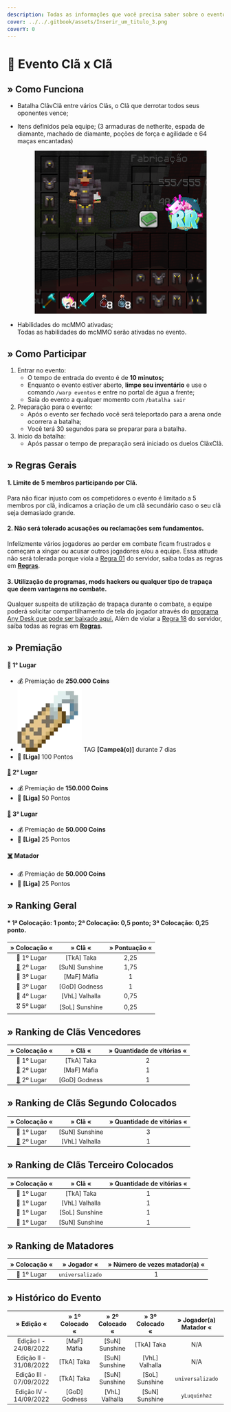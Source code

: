 ```yaml
---
description: Todas as informações que você precisa saber sobre o evento semanal Clã x Clã.
cover: ../../.gitbook/assets/Inserir_um_titulo_3.png
coverY: 0
---
```


# 🔰 Evento Clã x Clã

## » Como Funciona

* Batalha ClãvClã entre vários Clãs, o Clã que derrotar todos seus oponentes vence;
*   Itens definidos pela equipe; (3 armaduras de netherite, espada de diamante, machado de diamante, poções de força e agilidade e 64 maças encantadas)

    <figure><img src="../../.gitbook/assets/image (25) (1).png" alt=""><figcaption></figcaption></figure>
* Habilidades do mcMMO ativadas;\
  Todas as habilidades do mcMMO serão ativadas no evento.

## » Como Participar

1. Entrar no evento:
   * O tempo de entrada do evento é de **10 minutos;**
   * Enquanto o evento estiver aberto, **limpe seu inventário** e use o comando `/warp eventos` e entre no portal de água a frente;
   * Saia do evento a qualquer momento com `/batalha sair`&#x20;
2. Preparação para o evento:
   * Após o evento ser fechado você será teleportado para a arena onde ocorrera a batalha;
   * Você terá 30 segundos para se preparar para a batalha.&#x20;
3. Inicio da batalha:
   * Após passar o tempo de preparação será iniciado os duelos ClãxClã.

## » Regras Gerais

#### **1**. Limite de 5 membros participando por Clã.

Para não ficar injusto com os competidores o evento é limitado a 5 membros por clã, indicamos a criação de um clã secundário caso o seu clã seja demasiado grande.

#### **2. Não será tolerado acusações ou reclamações sem fundamentos.**

Infelizmente vários jogadores ao perder em combate ficam frustrados e começam a xingar ou acusar outros jogadores e/ou a equipe. Essa atitude não será tolerada porque viola a [Regra 01](https://wiki.rederevo.com/regras/chat#01) do servidor, saiba todas as regras em [**Regras**](../../regras/).

#### **3. Utilização de programas, mods hackers ou qualquer tipo de trapaça que deem vantagens no combate.**

Qualquer suspeita de utilização de trapaça durante o combate, a equipe poderá solicitar compartilhamento de tela do jogador através do [programa Any Desk que pode ser baixado aqui.](https://anydesk.com/pt/downloads) Além de violar a [Regra 18](https://wiki.rederevo.com/regras/jogabilidade#01-7) do servidor, saiba todas as regras em [**Regras**](../../regras/).

## » Premiação

#### 🥇 **1° Lugar**

* 💰 Premiação de **250.000 Coins**
* <img src="../../.gitbook/assets/image (14) (1) (2).png" alt="" data-size="line"> TAG **\[Campeã(o)]** durante 7 dias
* 💎 **\[Liga]** 100 Pontos

#### [🥈](https://emojipedia.org/2nd-place-medal/) **2° Lugar**

* 💰 Premiação de **150.000 Coins**
* 💎 **\[Liga]** 50 Pontos

#### [🥉](https://emojipedia.org/3rd-place-medal/) **3° Lugar**

* 💰 Premiação de **50.000 Coins**
* 💎 **\[Liga]** 25 Pontos

#### [☠️](https://emojipedia.org/skull-and-crossbones/) **Matador**

* 💰 Premiação de **50.000 Coins**
* 💎 **\[Liga]** 25 Pontos

## » Ranking Geral

#### \* 1ª Colocação: 1 ponto; 2ª Colocação: 0,5 ponto; 3ª Colocação: 0,25 ponto.

|                      » Colocação «                     |     » Clã «     | » Pontuação « |
| :----------------------------------------------------: | :-------------: | :-----------: |
|                       🥇 1º Lugar                      |   \[TkA] Taka   |      2,25     |
| [🥈](https://emojipedia.org/2nd-place-medal/) 2º Lugar | \[SuN] Sunshine |      1,75     |
|                       🥉 3º Lugar                      |   \[MaF] Máfia  |       1       |
|                       🥉 3º Lugar                      |  \[GoD] Godness |       1       |
|                       🏅 4º Lugar                      | \[VhL] Valhalla |      0,75     |
|                       🎖 5º Lugar                      | \[SoL] Sunshine |      0,25     |

## » Ranking de Clãs Vencedores

|                      » Colocação «                     |     » Clã «    | » Quantidade de vitórias « |
| :----------------------------------------------------: | :------------: | :------------------------: |
|                       🥇 1º Lugar                      |   \[TkA] Taka  |              2             |
| [🥈](https://emojipedia.org/2nd-place-medal/) 2º Lugar |  \[MaF] Máfia  |              1             |
| [🥈](https://emojipedia.org/2nd-place-medal/) 2º Lugar | \[GoD] Godness |              1             |

## » Ranking de Clãs Segundo Colocados

|                      » Colocação «                     |     » Clã «     | » Quantidade de vitórias « |
| :----------------------------------------------------: | :-------------: | :------------------------: |
|                       🥇 1º Lugar                      | \[SuN] Sunshine |              3             |
| [🥈](https://emojipedia.org/2nd-place-medal/) 2º Lugar | \[VhL] Valhalla |              1             |

## » Ranking de Clãs Terceiro Colocados

| » Colocação « |     » Clã «     | » Quantidade de vitórias « |
| :-----------: | :-------------: | :------------------------: |
|  🥇 1º Lugar  |   \[TkA] Taka   |              1             |
|  🥇 1º Lugar  | \[VhL] Valhalla |              1             |
|  🥇 1º Lugar  | \[SoL] Sunshine |              1             |
|  🥇 1º Lugar  | \[SuN] Sunshine |              1             |

## » Ranking de Matadores

| » Colocação « |    » Jogador «   | » Número de vezes matador(a) « |
| :-----------: | :--------------: | :----------------------------: |
|  🥇 1º Lugar  | `universalizado` |                1               |

## » Histórico do Evento

|        » Edição «       | » 1º Colocado « | » 2º Colocado « | » 3º Colocado « | » Jogador(a) Matador « |
| :---------------------: | :-------------: | :-------------: | :-------------: | :--------------------: |
|  Edição I - 24/08/2022  |   \[MaF] Máfia  | \[SuN] Sunshine |   \[TkA] Taka   |           N/A          |
|  Edição II - 31/08/2022 |   \[TkA] Taka   | \[SuN] Sunshine | \[VhL] Valhalla |           N/A          |
| Edição III - 07/09/2022 |   \[TkA] Taka   | \[SuN] Sunshine | \[SoL] Sunshine |    `universalizado`    |
|  Edição IV - 14/09/2022 |  \[GoD] Godness | \[VhL] Valhalla | \[SuN] Sunshine |      `yLuquinhaz`      |
